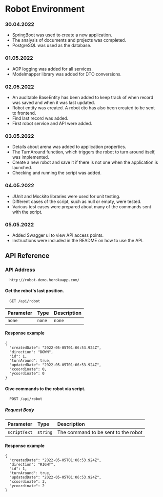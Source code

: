 # Robot Environment


### 30.04.2022
- SpringBoot was used to create a new application.
- The analysis of documents and projects was completed.
- PostgreSQL was used as the database.

### 01.05.2022
- AOP logging was added for all services.
- Modelmapper library was added for DTO conversions.

### 02.05.2022
- An auditable BaseEntity has been added to keep track of when record was saved and when it was last updated.
- Robot entity was created. A robot dto has also been created to be sent to frontend.
- Find last record was added.
- First robot service and API were added.

### 03.05.2022
- Details about arena was added to application properties.
- The TurnAround function, which triggers the robot to turn around itself, was implemented.
- Create a new robot and save it if there is not one when the application is launched.
- Checking and running the script was added.

### 04.05.2022
- JUnit and Mockito libraries were used for unit testing.
- Different cases of the script, such as null or empty, were tested.
- Various test cases were prepared about many of the commands sent with the script.

### 05.05.2022
- Added Swagger ui to view API access points.
- Instructions were included in the README on how to use the API.


## API Reference

### API Address

```
  http://robot-demo.herokuapp.com/
```

#### Get the robot's last position.

```
  GET /api/robot
```

| Parameter | Type   | Description |
|:----------|:-------|:------------|
| `none`    | `none` | `none`      |


#### Response example

```
{
  "createdDate": "2022-05-05T01:06:53.924Z",
  "direction": "DOWN",
  "id": 1,
  "turnAround": true,
  "updatedDate": "2022-05-05T01:06:53.924Z",
  "xcoordinate": 0,
  "ycoordinate": 0
}

```

#### Give commands to the robot via script.

```
  POST /api/robot
```

##### Request Body


| Parameter    | Type     | Description                         |
|:-------------|:---------|:------------------------------------|
| `scriptText` | `string` | The command to be sent to the robot |


#### Response example

```
{
  "createdDate": "2022-05-05T01:06:53.924Z",
  "direction": "RIGHT",
  "id": 1,
  "turnAround": true,
  "updatedDate": "2022-05-05T01:06:53.924Z",
  "xcoordinate": 3,
  "ycoordinate": 2
}

```
